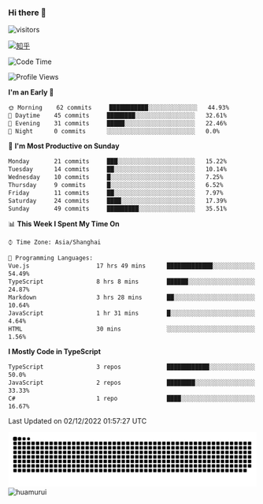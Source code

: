 ### Hi there 👋
 ![visitors](https://visitor-badge.laobi.icu/badge?page_id=huamurui)

[![知乎](https://img.shields.io/badge/dynamic/json?url=https%3A%2F%2Fapi.swo.moe%2Fstats%2Fzhihu%2Fke-ai-wu-li-de-nan-hai-zi&query=count&color=282c34&label=%E7%9F%A5%E4%B9%8E&labelColor=0084ff&logo=zhihu&logoColor=ffffff&suffix=+%E5%85%B3%E6%B3%A8&cacheSeconds=3600)](https://www.zhihu.com/people/ke-ai-wu-li-de-nan-hai-zi)



<!--START_SECTION:waka-->
![Code Time](http://img.shields.io/badge/Code%20Time-106%20hrs%2040%20mins-blue)

![Profile Views](http://img.shields.io/badge/Profile%20Views-0-blue)

**I'm an Early 🐤** 

```text
🌞 Morning    62 commits     ███████████░░░░░░░░░░░░░░   44.93% 
🌆 Daytime    45 commits     ████████░░░░░░░░░░░░░░░░░   32.61% 
🌃 Evening    31 commits     █████░░░░░░░░░░░░░░░░░░░░   22.46% 
🌙 Night      0 commits      ░░░░░░░░░░░░░░░░░░░░░░░░░   0.0%

```
📅 **I'm Most Productive on Sunday** 

```text
Monday       21 commits     ███░░░░░░░░░░░░░░░░░░░░░░   15.22% 
Tuesday      14 commits     ██░░░░░░░░░░░░░░░░░░░░░░░   10.14% 
Wednesday    10 commits     █░░░░░░░░░░░░░░░░░░░░░░░░   7.25% 
Thursday     9 commits      █░░░░░░░░░░░░░░░░░░░░░░░░   6.52% 
Friday       11 commits     ██░░░░░░░░░░░░░░░░░░░░░░░   7.97% 
Saturday     24 commits     ████░░░░░░░░░░░░░░░░░░░░░   17.39% 
Sunday       49 commits     █████████░░░░░░░░░░░░░░░░   35.51%

```


📊 **This Week I Spent My Time On** 

```text
⌚︎ Time Zone: Asia/Shanghai

💬 Programming Languages: 
Vue.js                   17 hrs 49 mins      █████████████░░░░░░░░░░░░   54.49% 
TypeScript               8 hrs 8 mins        ██████░░░░░░░░░░░░░░░░░░░   24.87% 
Markdown                 3 hrs 28 mins       ██░░░░░░░░░░░░░░░░░░░░░░░   10.64% 
JavaScript               1 hr 31 mins        █░░░░░░░░░░░░░░░░░░░░░░░░   4.64% 
HTML                     30 mins             ░░░░░░░░░░░░░░░░░░░░░░░░░   1.56%

```

**I Mostly Code in TypeScript** 

```text
TypeScript               3 repos             ████████████░░░░░░░░░░░░░   50.0% 
JavaScript               2 repos             ████████░░░░░░░░░░░░░░░░░   33.33% 
C#                       1 repo              ████░░░░░░░░░░░░░░░░░░░░░   16.67%

```



 Last Updated on 02/12/2022 01:57:27 UTC
<!--END_SECTION:waka-->

<!--
![知乎](https://stats.justsong.cn/api/zhihu?username=ke-ai-wu-li-de-nan-hai-zi)
![bilibili](https://stats.justsong.cn/api/bilibili/?id=144672037)
![leetcode](https://stats.justsong.cn/api/leetcode?username=yun-tai-f&cn=true)
![huamurui's Most used languages](https://github-readme-stats.vercel.app/api/top-langs?username=huamurui&show_icons=true&count_private=true&layout=compact&hide_border=true&langs_count=10)

<img align="right" src="https://github-readme-stats.vercel.app/api?username=huamurui&show_icons=true&theme=radical">

**huamurui/huamurui** is a ✨ _special_ ✨ repository because its `README.md` (this file) appears on your GitHub profile.

Here are some ideas to get you started:

- 🔭 I’m currently working on ...
- 🌱 I’m currently learning ...
- 👯 I’m looking to collaborate on ...
- 🤔 I’m looking for help with ...
- 💬 Ask me about ...
- 📫 How to reach me: ...
- 😄 Pronouns: ...
- ⚡ Fun fact: ...
-->

![huamurui](https://raw.githubusercontent.com/huamurui/huamurui/main/assets/github-contribution-grid-snake.svg)
![huamurui](https://count.getloli.com/get/@huamurui)
